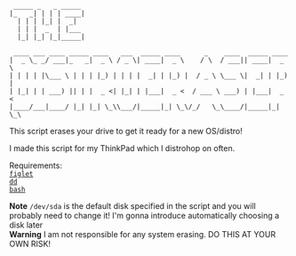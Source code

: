 ```
 _____ _   _ _____ 
|_   _| | | | ____|
  | | | |_| |  _|  
  | | |  _  | |___ 
  |_| |_| |_|_____|
                   
 ____ ___ ____ _____ ____   ___  _____ ____      _    ____  _____ ____  
|  _ \_ _/ ___|_   _|  _ \ / _ \| ____|  _ \    / \  / ___|| ____|  _ \ 
| | | | |\___ \ | | | |_) | | | |  _| | |_) |  / _ \ \___ \|  _| | |_) |
| |_| | | ___) || | |  _ <| |_| | |___|  _ <  / ___ \ ___) | |___|  _ < 
|____/___|____/ |_| |_| \_\\___/|_____|_| \_\/_/   \_\____/|_____|_| \_\
```

This script erases your drive to get it ready for a new OS/distro!

I made this script for my ThinkPad which I distrohop on often.

Requirements: \
[`figlet`](https://repology.org/project/figlet/versions) \
[`dd`](https://repology.org/project/coreutils/versions) \
[`bash`](https://repology.org/project/bash/versions)

**Note**
`/dev/sda` is the default disk specified in the script and you will probably need to change it! I'm gonna introduce automatically choosing a disk later \
**Warning**
I am not responsible for any system erasing. DO THIS AT YOUR OWN RISK!

